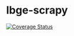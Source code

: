 # Ibge-scrapy

[![Coverage Status](https://coveralls.io/repos/github/andersonberg/Ibge-scrapy/badge.svg?branch=master)](https://coveralls.io/github/andersonberg/Ibge-scrapy?branch=master)
